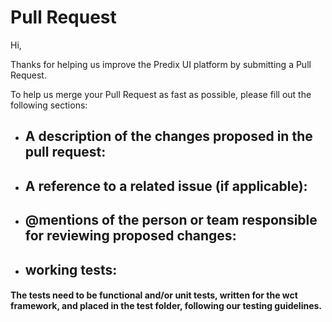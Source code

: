 # Pull Request

Hi,

Thanks for helping us improve the Predix UI platform by submitting a Pull Request.

To help us merge your Pull Request as fast as possible, please fill out the following sections:

* ## A description of the changes proposed in the pull request:

* ## A reference to a related issue (if applicable):

* ## @mentions of the person or team responsible for reviewing proposed changes:

* ## working tests:
#### The tests need to be functional and/or unit tests, written for the wct framework, and placed in the test folder, following our testing guidelines.